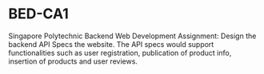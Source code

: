 # BED-CA1
Singapore Polytechnic Backend Web Development Assignment: Design the backend API Specs the website. The API specs would support functionalities such as user registration, publication of product info, insertion of products and user reviews.  
